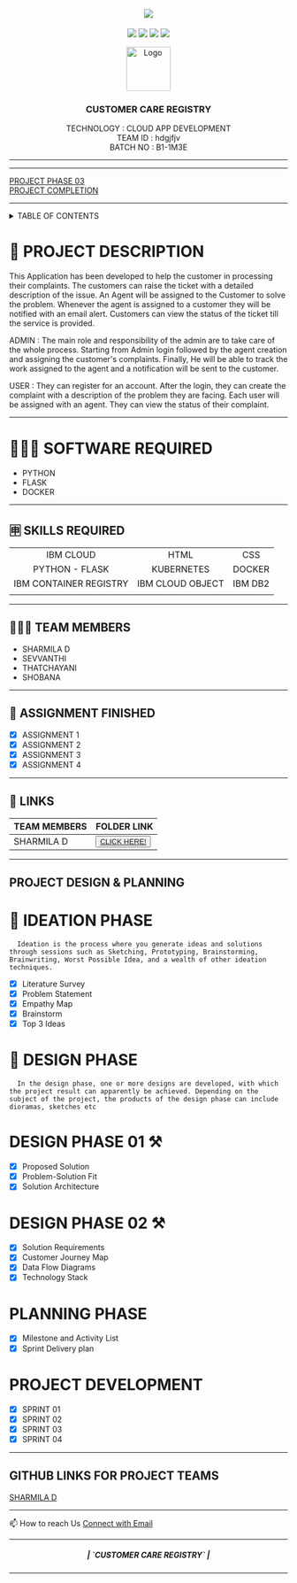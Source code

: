 <br>
<div align="center">
<h1 align="fill" >
<img src="https://github.com/IBM-EPBL/IBM-Project-1392-1658386621/blob/main/Images_content/CUSTOMER.png" />
</h1>


[![](https://img.shields.io/github/contributors/IBM-EPBL/IBM-Project-1392-1658386621)](https://github.com/IBM-EPBL/IBM-Project-1392-1658386621/graphs/contributors)
[![](https://img.shields.io/github/forks/IBM-EPBL/IBM-Project-1392-1658386621)](https://github.com/IBM-EPBL/IBM-Project-1392-1658386621/network/members)
[![](https://img.shields.io/github/stars/IBM-EPBL/IBM-Project-1392-1658386621)](https://github.com/IBM-EPBL/IBM-Project-1392-1658386621/stargazers)
[![](https://img.shields.io/github/issues/IBM-EPBL/IBM-Project-1392-1658386621)](https://github.com/IBM-EPBL/IBM-Project-1392-1658386621/issues)
<br /> 

<!-- PROJECT LOGO -->

<p align="center">
  <a href="https://github.com/IBM-EPBL/IBM-Project-1392-1658386621">
    <img src="/Images_content/logo.png" alt="Logo" width="80" height="80">
  </a>

  <h3 align="center" size=20px>CUSTOMER CARE REGISTRY</h3>

  <p align="center">
    TECHNOLOGY : CLOUD APP DEVELOPMENT <br />
    TEAM ID    : hdgjfjv <br />
    BATCH NO   : B1-1M3E <br />  
  </p>
</p>
<hr>
</div>
<hr>

[PROJECT PHASE 03](http://169.51.204.215:30106/) <br>
[PROJECT COMPLETION](http://169.51.204.215:31967/)

<hr>

<!-- TABLE OF CONTENTS -->
<details>
  <summary>TABLE OF CONTENTS</summary>
  <ol>
    <li>
      <a href="#-project-description">PROJECT DESCRIPTION</a>
    </li>
    <li>
      <a href="#-software-required">SOFTWARE REQUIRED</a>
    </li>
    <li><a href="#-skills-required">SKILLS REQUIRED</a></li>
    <li><a href="#-TEAM-MEMBERS">TEAM MEMBERS</a></li>
    <li><a href="#-ASSIGNMENT-FINISHED">ASSIGNMENT FINISHED</a></li>
     <ul>
        <li><a href="#-LINKS">LINKS</a></li>
        </ul>
    <li><a href="#-PROJECT-DESIGN-&-PLANNING">PROJECT DESIGN & PLANNING</a></li>
     <ul>
        <li><a href="#-IDEATION-PHASE">IDEATION PHASE</a></li>
           <ul>
              <li><a href="https://github.com/IBM-EPBL/IBM-Project-1392-1658386621/tree/main/Project_Design%26Planning/Ideation_Phase/Literature_Survey">LITERATURE SURVEY</a></li>
              <li><a href="https://github.com/IBM-EPBL/IBM-Project-1392-1658386621/tree/main/Project_Design%26Planning/Ideation_Phase/Problem_Statement">PROBLEM STATEMENT</a></li>
              <li><a href="https://github.com/IBM-EPBL/IBM-Project-1392-1658386621/tree/main/Project_Design%26Planning/Ideation_Phase/Empathy_Map">EMPATHY MAP</a></li>
              <li><a href="https://github.com/IBM-EPBL/IBM-Project-1392-1658386621/tree/main/Project_Design%26Planning/Ideation_Phase/Brainstorm%20%26%20Ideation">BRAINSTORM</a></li>
              <li><a href="https://github.com/IBM-EPBL/IBM-Project-1392-1658386621/tree/main/Project_Design%26Planning/Ideation_Phase/Brainstorm%20%26%20Ideation">3 IDEAS</a></li>
          </ul>
        <li><a href="#-DESIGN-PHASE-PHASE">DESIGN PHASE</a></li>
        <ul>
        <li><a href="#-DESIGN-PHASE-01">DESIGN PHASE 01</a></li>
           <ul>
        <li><a href="https://github.com/IBM-EPBL/IBM-Project-1392-1658386621/tree/main/Project_Design%26Planning/Design_Phase_01/Architecture">ARCHITECTURE</a></li>
        </ul>
             <ul>
        <li><a href="https://github.com/IBM-EPBL/IBM-Project-1392-1658386621/tree/main/Project_Design%26Planning/Design_Phase_01/Problem%20Solution%20fit">PROBLEM SOLUTION FIT</a></li>
        </ul>
             <ul>
        <li><a href="https://github.com/IBM-EPBL/IBM-Project-1392-1658386621/tree/main/Project_Design%26Planning/Design_Phase_01/Proposed%20Solution">PROPOSED SOLUTION</a></li>
        </ul>
        <li><a href="#design-phase-02">DESIGN PHASE 02</a></li>
           <ul>
        <li><a href="https://github.com/IBM-EPBL/IBM-Project-1392-1658386621/tree/main/Project_Design%26Planning/Design_Phase_02/Customer%20Journey">CUSTOMER JOURNEY</a></li>
           <ul>
              <ul>
        <li><a href="https://github.com/IBM-EPBL/IBM-Project-1392-1658386621/tree/main/Project_Design%26Planning/Design_Phase_02/Data%20Flow%20Dailgrams">DATA FLOW DIAGRAM</a></li>
           <ul>
              <ul>
        <li><a href="https://github.com/IBM-EPBL/IBM-Project-1392-1658386621/tree/main/Project_Design%26Planning/Design_Phase_02/Solution%20Requirements">SOLUTION REQUIREMENTS</a></li>
           <ul>
              <ul>
        <li><a href="https://github.com/IBM-EPBL/IBM-Project-1392-1658386621/tree/main/Project_Design%26Planning/Design_Phase_02/Technology%20Stack">TECHNOLOGY STACK</a></li>
           <ul>
        </ul>
        </ul>
        <li><a href="#-PLANNING-PHASE">PLANNING PHASE</a></li>
        <ul>
            <li><a href="#-PLANNING-PHASE">MILESTONE & ACTIVITY LIST</a></li>
            <li><a href="#-PLANNING-PHASE">SPRINT DELIVERY PLAN</a></li>
        </ul>
  </ol>
</details>

<!-- Description -->

# 📝 PROJECT DESCRIPTION

This Application has been developed to help the customer in processing their complaints.  The customers can raise the ticket with a detailed description of the issue.  An Agent will be assigned to the Customer to solve the problem.  Whenever the agent is assigned to a customer they will be notified with an email alert.  Customers can view the status of the ticket till the service is provided.

 ADMIN :
 The main role and responsibility of the admin are to take care of the whole process.  Starting from Admin login followed by the agent creation and assigning the customer's complaints.  Finally, He will be able to track the work assigned to the agent and a notification will be sent to the customer.

 USER :
 They can register for an account.  After the login, they can create the complaint with a description of the problem they are facing.  Each user will be assigned with an agent.  They can view the status of their complaint.
<hr>

# 👨🏻‍💻 SOFTWARE REQUIRED <br />
- PYTHON<br />
- FLASK<br />
- DOCKER<br />

<hr>

## 🈸 SKILLS REQUIRED
|    |   |   |
| :---:         |     :---:      |          :---: | 
| IBM CLOUD   | HTML     | CSS    | JAVASCRIPT | 
| PYTHON - FLASK    | KUBERNETES      | DOCKER    |
| IBM CONTAINER REGISTRY | IBM CLOUD OBJECT | IBM DB2 |
| | | |


<hr>

## 🧑🏻‍🦰 TEAM MEMBERS
- SHARMILA D
- SEVVANTHI   
- THATCHAYANI
- SHOBANA


<hr>

## 📒 ASSIGNMENT FINISHED
- [x] ASSIGNMENT 1
- [x] ASSIGNMENT 2
- [x] ASSIGNMENT 3 
- [x] ASSIGNMENT 4
<hr>

## 🔗 LINKS

| TEAM MEMBERS | FOLDER LINK    |
| ------------- | ------------- |
| SHARMILA D  | <button> <a href="https://github.com/IBM-EPBL/IBM-Project-28539-1660113483/tree/main/Assignment/Team_Lead">CLICK HERE!  </a></button>                 

<hr>

## PROJECT DESIGN & PLANNING
# 🧩 IDEATION PHASE

      Ideation is the process where you generate ideas and solutions through sessions such as Sketching, Prototyping, Brainstorming, Brainwriting, Worst Possible Idea, and a wealth of other ideation techniques.
- [x] Literature Survey
- [x] Problem Statement
- [x] Empathy Map
- [x] Brainstorm
- [x] Top 3 Ideas

# 📝 DESIGN PHASE 
      In the design phase, one or more designs are developed, with which the project result can apparently be achieved. Depending on the subject of the project, the products of the design phase can include dioramas, sketches etc

# DESIGN PHASE 01 ⚒️
- [x] Proposed Solution
- [x] Problem-Solution Fit
- [x] Solution Architecture

# DESIGN PHASE 02 ⚒️
- [x] Solution Requirements
- [x] Customer Journey Map
- [x] Data Flow Diagrams
- [x] Technology Stack

# PLANNING PHASE
- [x] Milestone and Activity List
- [x] Sprint Delivery plan

# PROJECT DEVELOPMENT 
- [x] SPRINT 01
- [x] SPRINT 02
- [x] SPRINT 03
- [x] SPRINT 04

<hr>

## GITHUB LINKS FOR PROJECT TEAMS

[SHARMILA D](https://github.com/SHARMILAD-301) <br>


<hr>
📫 How to reach Us <a href = "mailto:ibmdemo6@yahoo.com">Connect with Email</a>

<hr>
<div align="center">
 <h5> | `CUSTOMER CARE REGISTRY` |</h5>

<hr>
                   
